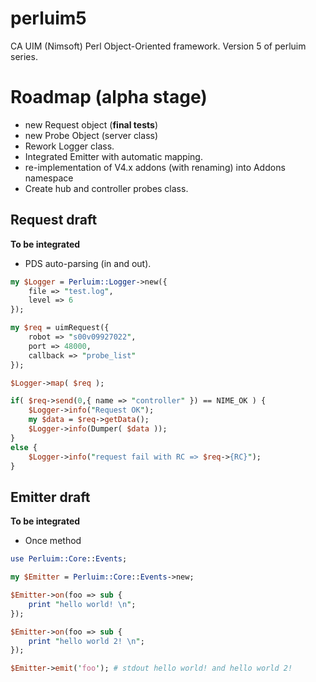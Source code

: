 # perluim5
CA UIM (Nimsoft) Perl Object-Oriented framework. Version 5 of perluim series.

# Roadmap (alpha stage)

- new Request object (**final tests**)
- new Probe Object (server class)
- Rework Logger class.
- Integrated Emitter with automatic mapping.
- re-implementation of V4.x addons (with renaming) into Addons namespace
- Create hub and controller probes class.

## Request draft 

**To be integrated** 
- PDS auto-parsing (in and out). 

```perl
my $Logger = Perluim::Logger->new({
    file => "test.log",
    level => 6
});

my $req = uimRequest({
    robot => "s00v09927022",
    port => 48000,
    callback => "probe_list"
});

$Logger->map( $req );

if( $req->send(0,{ name => "controller" }) == NIME_OK ) {
    $Logger->info("Request OK");
    my $data = $req->getData(); 
    $Logger->info(Dumper( $data ));
}
else {
    $Logger->info("request fail with RC => $req->{RC}");
}

```

## Emitter draft 

**To be integrated** 
- Once method 

```perl
use Perluim::Core::Events;

my $Emitter = Perluim::Core::Events->new;

$Emitter->on(foo => sub {
    print "hello world! \n";
});

$Emitter->on(foo => sub {
    print "hello world 2! \n";
});

$Emitter->emit('foo'); # stdout hello world! and hello world 2!

```
